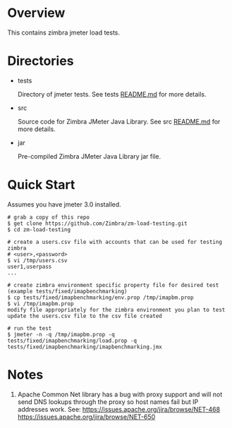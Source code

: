 # Overview

This contains zimbra jmeter load tests.

# Directories

* tests

  Directory of jmeter tests. See tests [README.md](tests/README.md) for more details.

* src

  Source code for Zimbra JMeter Java Library. See src [README.md](src/README.md) for more details.

* jar

  Pre-compiled Zimbra JMeter Java Library jar file.

# Quick Start

Assumes you have jmeter 3.0 installed.

```
# grab a copy of this repo
$ get clone https://github.com/Zimbra/zm-load-testing.git
$ cd zm-load-testing

# create a users.csv file with accounts that can be used for testing zimbra
# <user>,<password>
$ vi /tmp/users.csv
user1,userpass
...

# create zimbra environment specific property file for desired test (example tests/fixed/imapbenchmarking)
$ cp tests/fixed/imapbenchmarking/env.prop /tmp/imapbm.prop
$ vi /tmp/imapbm.prop
modify file appropriately for the zimbra environment you plan to test
update the users.csv file to the csv file created

# run the test
$ jmeter -n -q /tmp/imapbm.prop -q tests/fixed/imapbenchmarking/load.prop -q tests/fixed/imapbenchmarking/imapbenchmarking.jmx
```

# Notes

1. Apache Common Net library has a bug with proxy support and will not send DNS lookups through the proxy so host names fail but IP addresses work. See: https://issues.apache.org/jira/browse/NET-468 https://issues.apache.org/jira/browse/NET-650
